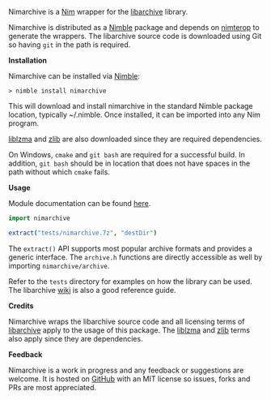 Nimarchive is a [Nim](https://nim-lang.org/) wrapper for the [libarchive](https://github.com/libarchive/libarchive) library.

Nimarchive is distributed as a [Nimble](https://github.com/nim-lang/nimble) package and depends on [nimterop](https://github.com/nimterop/nimterop) to generate the wrappers. The libarchive source code is downloaded using Git so having ```git``` in the path is required.

__Installation__

Nimarchive can be installed via [Nimble](https://github.com/nim-lang/nimble):

```
> nimble install nimarchive
```

This will download and install nimarchive in the standard Nimble package location, typically ~/.nimble. Once installed, it can be imported into any Nim program.

[liblzma](https://github.com/kobolabs/liblzma) and [zlib](https://github.com/madler/zlib) are also downloaded since they are required dependencies.

On Windows, `cmake` and `git bash` are required for a successful build. In addition, `git bash` should be in location that does not have spaces in the path without which `cmake` fails.

__Usage__

Module documentation can be found [here](https://genotrance.github.io/nimarchive/theindex.html).

```nim
import nimarchive

extract("tests/nimarchive.7z", "destDir")
```

The `extract()` API supports most popular archive formats and provides a generic interface. The `archive.h` functions are directly accessible as well by importing `nimarchive/archive`.

Refer to the ```tests``` directory for examples on how the library can be used. The libarchive [wiki](https://github.com/libarchive/libarchive/wiki) is also a good reference guide.

__Credits__

Nimarchive wraps the libarchive source code and all licensing terms of [libarchive](https://github.com/libarchive/libarchive/blob/master/COPYING) apply to the usage of this package. The [liblzma](https://github.com/kobolabs/liblzma/blob/master/COPYING) and [zlib](https://zlib.net/zlib_license.html) terms also apply since they are dependencies.

__Feedback__

Nimarchive is a work in progress and any feedback or suggestions are welcome. It is hosted on [GitHub](https://github.com/genotrance/nimarchive) with an MIT license so issues, forks and PRs are most appreciated.
